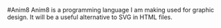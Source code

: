 #Anim8
Anim8 is a programming language I am making used for graphic design.
It will be a useful alternative to SVG in HTML files.
